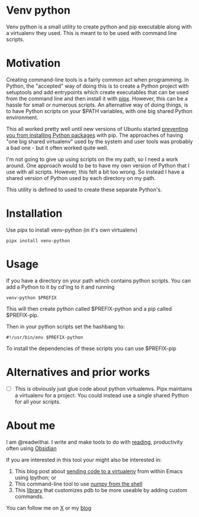 # Venv python

Venv python is a small utility to create python and pip executable along with a virtualenv they used. This is meant to to be used with command line scripts.

# Motivation
Creating command-line tools is a fairly common act when programming. In Python, the "accepted" way of doing this is to create a Python project with setuptools and add entrypoints which create executables that can be used from the command line and then install it with [pipx](https://github.com/pypa/pipx). However, this can be a hassle for small or numerous scripts. An alternative way of doing things, is to have Python scripts on your $PATH variables, with one big shared Python environment.

This all worked pretty well until new versions of Ubuntu started [preventing you from installing Python packages](https://www.reddit.com/r/learnpython/comments/1338la7/you_cant_use_pip_on_ubuntu_2304_anymore/) with pip. The approaches of having "one big shared virtualenv" used by the system and user tools was probably a bad one - but it often worked quite well.

I'm not going to give up using scripts on the my path, so I need a work around. One approach would to be to have my own version of Python that I use with all scripts. However, this felt a bit too wrong. So instead I have a shared version of Python used by each directory on my path.

This utility is defined to used to create these separate Python's.

# Installation

Use pipx to install venv-python (in it's own virtualenv)

```
pipx install venv-python
```

# Usage
If you have a directory on your path which contains python scripts. You can add a Python to it by cd'ing to it and running

```
venv-python $PREFIX
```

This will then create python called $PREFIX-python and a pip called $PREFIX-pip.

Then in your python scripts set the hashbang to:

```
#!/usr/bin/env $PREFIX-python

```

To install the dependencies of these scripts you can use $PREFIX-pip

# Alternatives and prior works
  * [ ] This is obviously just glue code about python virtualenvs. Pipx maintains a virtualenv for a project. You could instead use a single shared Python for all your scripts.

# About me
I am @readwithai. I write and make tools to do with [reading](https://readwithai.substack.com/p/what-is-reading-broadly-defined), productivity often using [Obsidian](https://readwithai.substack.com/p/what-exactly-is-obsidian)

If you are interested in this tool your might also be interested in:

1. This blog post about [sending code to a virtualenv](https://readwithai.substack.com/p/sending-code-to-a-python-virtualenv) from within Emacs using Ipython; or
2. This command-line tool to use [numpy from the shell](https://github.com/talwrii/npcli/blob/master/README.md)
3. This [library](command) that customizes pdb to be more useable by adding custom commands.

You can follow me on [X](https://x.com/readwithai) or my [blog](https://readwithai.substack.com)
